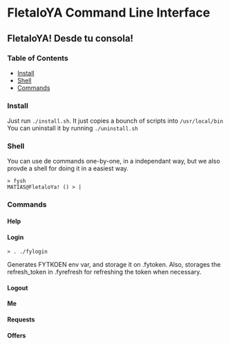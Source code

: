 # FletaloYA Command Line Interface

## FletaloYA! Desde tu consola!

### Table of Contents
- [Install](#install)
- [Shell](#shell)
- [Commands](#commands)


### Install

Just run `./install.sh`. It just copies a bounch of scripts into `/usr/local/bin`
You can uninstall it by running `./uninstall.sh`

### Shell

You can use de commands one-by-one, in a independant way, but we also provde a shell for doing it in a easiest way.

```
> fysh
MATÍAS@FletaloYa! () > |
```

### Commands

#### Help

#### Login

```
> . ./fylogin
```

Generates FYTKOEN env var, and storage it on .fytoken.
Also, storages the refresh_token in .fyrefresh for refreshing the token when necessary.

#### Logout

#### Me

#### Requests

#### Offers

